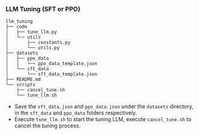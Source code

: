 ### LLM Tuning (SFT or PPO)
```
llm_tuning
├── code
│   ├── tune_llm.py
│   └── utils
│       ├── constants.py
│       └── utils.py
├── datasets
│   ├── ppo_data
│   │   └── ppo_data_template.json
│   └── sft_data
│       └── sft_data_template.json
├── README.md
└── scripts
    ├── cancel_tune.sh
    └── tune_llm.sh
```

- Save the `sft_data.json` and `ppo_data.json` under the `datasets` directory, in the `sft_data` and `ppo_data` folders respectively.
- Execute `tune_llm.sh` to start the tuning LLM, execute `cancel_tune.sh` to cancel the tuning process.
